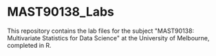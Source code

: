 # MAST90138_Labs
This repository contains the lab files for the subject "MAST90138: Multivariate Statistics for Data Science" at the University of Melbourne, completed in R. 
